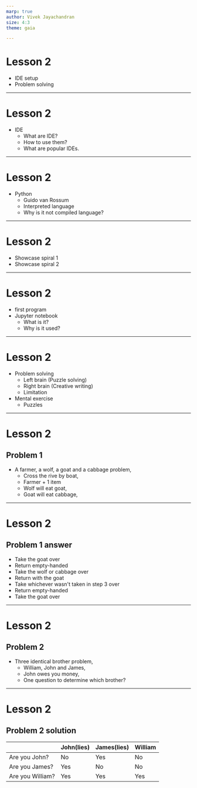 ```yaml
---
marp: true
author: Vivek Jayachandran
size: 4:3
theme: gaia

---
```


<style>

:root{
    --color-background: #101010;
    --color-foreground: #FFFFFF;
}

aside::before {
    content: "Speaker notes:";
    font-weight: bold;
}

aside {
    width: 850px;
    border: 1px black solid;
    padding: 5px 5px 5px 5px;
    font-size: 12px;
    line-height: 15px;
    background-color: #EFEFEF;
    display: none;
    position: absolute;
    bottom: 15px;
}

</style>

# Lesson 2

- IDE setup
- Problem solving

---

# Lesson 2

- IDE
  - What are IDE?
  - How to use them?
  - What are popular IDEs.

---

# Lesson 2

- Python
  - Guido van Rossum
  - Interpreted language
  - Why is it not compiled language?

---

# Lesson 2

- Showcase spiral 1
- Showcase spiral 2

---

# Lesson 2

- first program
- Jupyter notebook
  - What is it?
  - Why is it used?

---

# Lesson 2

- Problem solving
  - Left brain (Puzzle solving)
  - Right brain (Creative writing)
  - Limitation
- Mental exercise
  - Puzzles

---

# Lesson 2

## Problem 1

- A farmer, a wolf, a goat and a cabbage problem,
  - Cross the rive by boat,
  - Farmer + 1 item
  - Wolf will eat goat,
  - Goat will eat cabbage,

<!-- A farmer with a wolf, a goat, and a cabbage must cross a river by boat. The boat can carry only the farmer and a single item. If left unattended together, the wolf would eat the goat, or the goat would eat the cabbage. How can they cross the river without anything being eaten? -->

---

# Lesson 2

## Problem 1 answer

- Take the goat over
- Return empty-handed
- Take the wolf or cabbage over
- Return with the goat
- Take whichever wasn't taken in step 3 over
- Return empty-handed
- Take the goat over
<!--Key: On return journey you can return things back.-->
---

# Lesson 2

## Problem 2

- Three identical brother problem,
  - William, John and James,
  - John owes you money,
  - One question to determine which brother?

<!-- There are three brothers John, James and William. John and James always lies, whereas William always tells the truth. A while back you lent John a considerable sum of money and he has yet to pay you back. One day, while walking down the street, you run into one of the brothers. If it is John, you are keen to confront him about getting your money back, but you aren't able to tell whether it is John, James or William. What question would you ask to determine whether or not he is John? -->

---

# Lesson 2

## Problem 2 solution

|  |John(lies)  |James(lies)  |William  |
|---------|---------|---------|---------|
|Are you John?     |    No     |     Yes    |    No     |
|Are you James?     |    Yes     |    No     |     No    |
|Are you William?     |    Yes     |    Yes     |    Yes     |
